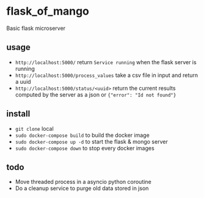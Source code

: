 # flask_of_mango
Basic flask microserver

## usage
* `http://localhost:5000/` return `Service running` when the flask server is running
* `http://localhost:5000/process_values` take a csv file in input and return a uuid
* `http://localhost:5000/status/<uuid>` return the current results computed by the server as a json or `{"error": "Id not found"}`

## install
* `git clone` local
* `sudo docker-compose build` to build the docker image
* `sudo docker-compose up -d` to start the flask & mongo server
* `sudo docker-compose down` to stop every docker images

## todo
* Move threaded process in a asyncio python coroutine
* Do a cleanup service to purge old data stored in json
